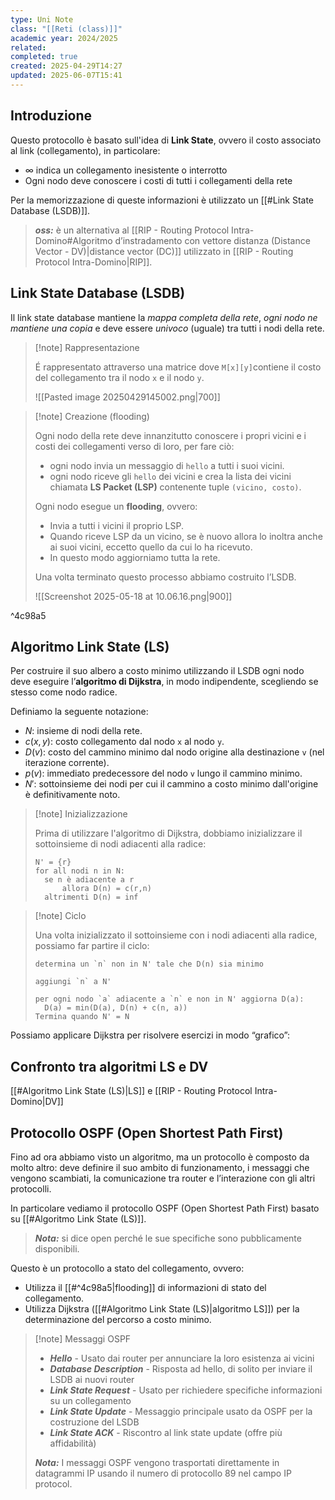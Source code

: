 ```yaml
---
type: Uni Note
class: "[[Reti (class)]]"
academic year: 2024/2025
related: 
completed: true
created: 2025-04-29T14:27
updated: 2025-06-07T15:41
---
```

## Introduzione

Questo protocollo è basato sull'idea di **Link State**, ovvero il costo associato al link (collegamento), in particolare:
- $\infty$ indica un collegamento inesistente o interrotto
- Ogni nodo deve conoscere i costi di tutti i collegamenti della rete
 
Per la memorizzazione di queste informazioni è utilizzato un [[#Link State Database (LSDB)]].

>***oss:*** è un alternativa al [[RIP - Routing Protocol Intra-Domino#Algoritmo d’instradamento con vettore distanza (Distance Vector - DV)|distance vector (DC)]] utilizzato in [[RIP - Routing Protocol Intra-Domino|RIP]].

## Link State Database (LSDB)

Il link state database mantiene la *mappa completa della rete*, *ogni nodo ne mantiene una copia* e deve essere *univoco* (uguale) tra tutti i nodi della rete.

>[!note] Rappresentazione
>
>É rappresentato attraverso una matrice dove `M[x][y]`contiene il costo del collegamento tra il nodo `x` e il nodo `y`.
>
>![[Pasted image 20250429145002.png|700]]

>[!note] Creazione (flooding)
>
>Ogni nodo della rete deve innanzitutto conoscere i propri vicini e i costi dei collegamenti verso di loro, per fare ciò:
>- ogni nodo invia un messaggio di `hello` a tutti i suoi vicini.
>- ogni nodo riceve gli `hello` dei vicini e crea la lista dei vicini chiamata **LS Packet (LSP)** contenente tuple `(vicino, costo)`.
>
>Ogni nodo esegue un **flooding**, ovvero:
>- Invia a tutti i vicini il proprio LSP.
>- Quando riceve LSP da un vicino, se è nuovo allora lo inoltra anche ai suoi vicini, eccetto quello da cui lo ha ricevuto.
>- In questo modo aggiorniamo tutta la rete.
>
>Una volta terminato questo processo abbiamo costruito l’LSDB.
>
>![[Screenshot 2025-05-18 at 10.06.16.png|900]]

^4c98a5
## Algoritmo Link State (LS)

Per costruire il suo albero a costo minimo utilizzando il LSDB ogni nodo deve eseguire l’**algoritmo di Dijkstra**, in modo indipendente, scegliendo se stesso come nodo radice.

Definiamo la seguente notazione:
- $N$: insieme di nodi della rete.
- $c(x,y)$: costo collegamento dal nodo `x` al nodo `y`.
- $D(v)$: costo del cammino minimo dal nodo origine alla destinazione `v` (nel iterazione corrente).
- $p(v)$: immediato predecessore del nodo `v` lungo il cammino minimo.
- $N'$: sottoinsieme dei nodi per cui il cammino a costo minimo dall'origine è definitivamente noto.

>[!note] Inizializzazione
>
>Prima di utilizzare l'algoritmo di Dijkstra, dobbiamo inizializzare il sottoinsieme di nodi adiacenti alla radice:
>
>```
>N' = {r}
>for all nodi n in N:
>	se n è adiacente a r
>		allora D(n) = c(r,n)
>	altrimenti D(n) = inf
>```

>[!note] Ciclo
>
>Una volta inizializzato il sottoinsieme con i nodi adiacenti alla radice, possiamo far partire il ciclo:
>
>```
>determina un `n` non in N' tale che D(n) sia minimo
>
>aggiungi `n` a N'
>
>per ogni nodo `a` adiacente a `n` e non in N' aggiorna D(a):
>	D(a) = min(D(a), D(n) + c(n, a))
>Termina quando N' = N
>```

Possiamo applicare Dijkstra per risolvere esercizi in modo “grafico”:



## Confronto tra algoritmi LS e DV

[[#Algoritmo Link State (LS)|LS]] e [[RIP - Routing Protocol Intra-Domino|DV]]

## Protocollo OSPF (Open Shortest Path First)

Fino ad ora abbiamo visto un algoritmo, ma un protocollo è composto da molto altro: deve definire il suo ambito di
funzionamento, i messaggi che vengono scambiati, la comunicazione tra router e l’interazione con gli altri protocolli.

In particolare vediamo il protocollo OSPF (Open Shortest Path First) basato su [[#Algoritmo Link State (LS)]].

>***Nota:*** si dice open perché le sue specifiche sono pubblicamente disponibili.

Questo è un protocollo a stato del collegamento, ovvero:
- Utilizza il [[#^4c98a5|flooding]] di informazioni di stato del collegamento.
- Utilizza Dijkstra ([[#Algoritmo Link State (LS)|algoritmo LS]]) per la determinazione del percorso a costo minimo.

>[!note] Messaggi OSPF
>
>- ***Hello*** - Usato dai router per annunciare la loro esistenza ai vicini
>- ***Database Description*** - Risposta ad hello, di solito per inviare il LSDB ai nuovi router
>- ***Link State Request*** - Usato per richiedere specifiche informazioni su un collegamento
>- ***Link State Update*** - Messaggio principale usato da OSPF per la costruzione del LSDB
>- ***Link State ACK*** - Riscontro al link state update (offre più affidabilità)
>
>***Nota:*** I messaggi OSPF vengono trasportati direttamente in datagrammi IP usando il numero di protocollo 89 nel campo IP protocol.

